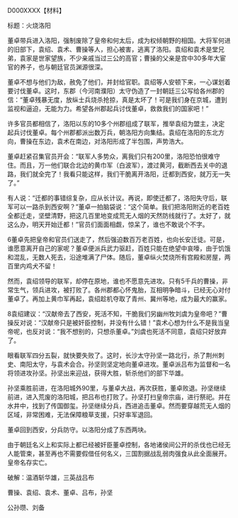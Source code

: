 D000XXXX【材料】

标题：火烧洛阳



董卓带兵进入洛阳，强制废除了皇帝和何太后，成为权倾朝野的相国。大将军何进的旧部下，袁绍、袁术、曹操等人，担心被害，逃离了洛阳。袁绍和袁术是堂兄弟，袁家是世家望族，不少亲戚当过三公的高官；曹操的父亲是宫中30多年大宦官的养子，也与朝廷官员渊源很深。

董卓不想与他们为敌，赦免了他们，并封给官职。袁绍等人安顿下来，一心谋划着要讨伐董卓。这时，东郡（今河南濮阳）太守伪造了一封朝廷三公写给各州郡的信：“董卓残暴无度，放纵士兵烧杀抢掠，真是太坏了！可是我们身在京城，遭到监视和逼迫，无能为力。希望各州郡起兵讨伐董卓，救救我们的国家吧！”

许多官员都相信了，洛阳以东的10多个州郡组成了联军，推举袁绍为盟主，决定起兵讨伐董卓。每个州郡都派出数万兵，朝洛阳方向集结。袁绍在洛阳的东北方向，曹操在东边，袁术在南边，对洛阳形成了半包围，声势浩大。

董卓赶紧召集官员开会：“联军人多势众，离我们只有200里，洛阳恐怕很难守住。而且，万一他们联合北边的黄巾军（白波军），渡过黄河，截断西去关中的退路，我们就全完了！我看只能这样，我们干脆离开洛阳，迁都到西安，就万无一失了。”

有人说：“迁都的事错综复杂，应从长计议。再说，即使迁都了，洛阳失守后，联军可以一路杀到西安啊？”董卓一拍脑袋说：“这个简单。我们把洛阳附近的老百姓全都迁走，坚壁清野，把这几百里地变成荒无人烟的天然防线就行了。太好了，就这么办，明天开始迁都！”官员们面面相觑，惊呆了，谁也不敢说个不字。

6董卓先把皇帝和官员们送走了，然后强迫数百万老百姓，也向长安迁徒。可是，谁愿意离开自己的家呢？董卓便派兵武力驱赶，百姓只能在绝望中哀嚎，由于饥饿和混乱，无数人死去，沿途堆满了尸体。随后，董卓纵火焚烧所有宫殿和房屋，两百里内鸡犬不留！

然而，袁绍领导的联军，却停在原地，谁也不愿意先进攻。只有5千兵的曹操，非常生气，领兵进攻，被打败了。各州郡都心怀鬼胎，互相明争暗斗，已经无心对付董卓了。再加上黄巾军再起，袁绍趁机夺取了青州、冀州等地，成为最大的赢家。

8袁绍建议：“汉献帝去了西安，死活不知，干脆我们另幽州牧刘虞为皇帝吧？”曹操反对说：“汉献帝只是被奸臣控制，并没有什么错！”袁术心想为什么不是我当皇帝呢，也反对说：“我不想别的，只想杀董卓。”刘虞也死活不同意，袁绍只好放弃了。

眼看联军四分五裂，就快要失败了。这时，长沙太守孙坚一路北行，杀了荆州刺史、南阳太守，与袁术会合。孙坚则坚定地向董卓进攻。董卓派吕布为监督和一名将领进攻孙坚。孙坚出来迎战，获得大胜，斩杀他们的部下华雄。

孙坚乘胜前进，在洛阳城外90里，与董卓大战，再次获胜，董卓败退。孙坚继续前进，进入荒废的洛阳城，把吕布也打败了。孙坚打扫皇帝宗庙，进行祭祀。并在水井中，找到了传国御玺。孙坚继续分兵，西进追击董卓。然而要穿越荒无人烟的区域，非常困难，无法保障粮草支援，只好率军退回。

董卓回到西安，分兵防守。以洛阳分成了东西两块。

由于朝廷名义上和实际上都已经被奸臣董卓控制，各地诸侯间公开的杀伐也已经无人能管束，甚至再也不需要假借任何名义，三国割据战乱弱肉强食从此全面展开。皇帝名存实亡。



破解：温酒斩华雄，三英战吕布



曹操、袁绍、袁术、董卓、吕布，孙坚

公孙瓒、刘备